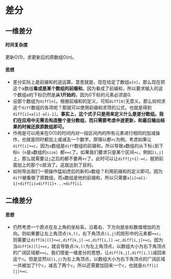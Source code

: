 # 差分

## 一维差分

#### 时间复杂度

更新O(1)，求更新后的原数组O(n)。

#### 思想

- 差分实际上是前缀和的逆运算。意思就是，现在给定了数组`a[n]`，那么现在把这个a数组**看成是某个数组的前缀和**。因为看成了前缀和，所以要求输入的这个数组a的下标仍然是**从1开始的**，因为0下标的元素必须是0.
- 设那个数组为`diff[n]`。根据前缀和的定义，可知`diff[0]`无意义。那么如何求这个`diff`数组的各项呢？那就可以使用前缀和求项的公式，也就是得到`diff[i]=a[i]-a[i-1]`。**事实上，这个式子只是用来定义什么是差分数组。我们在应用中无需去构造整个差分数组，而只需要考虑中途更新，和最后输出结果的时候还原原数组即可。**
- 作用是可以用来在O(1)的时间内对一段区间内的所有元素进行相同的加减操作，也就是同时都加上或减去一个数字。原理以都`+c`为例。考虑如果让`diff[i]+=c`，因为`a`数组是`diff`数组的前缀和，所以导致`a`数组的从下标`i`到下标`n`（`n`是`a`数组的`size`）都`+=c`了。如果我们要求只是某个区间`+c`，例如`[i,j]`上，那么就需要让`j`之后的都不要再`+c`了。此时可以让`diff[j+1]-=c`，就把前面加上的那个c抵消了。这就达到了目的。
- 如何导出我们一顿操作猛如虎后的新的`a`数组？利用前缀和的定义即可。因为`diff`被看做了原数组，而`a`数组是他的前缀和，所以只需要`a[i]=a[i-1]+diff[i]=diff[1]+...+diff[i]`.

## 二维差分

#### 思想

- 仍然考虑一个原点在左上角的坐标系，沿着右、下方向是坐标数值增加的方向。则如果要让左上角顶点`(k,l)`，右下角顶点`(i,j)`的矩形中的元素都`+=c`，则需要让`diff[k][l]+=c,diff[k,j]-=c,diff[i,l]-=c,diff[i,j]+=c`。因为当`diff[k][l]+=c`，就会导致点`(k,l)`为左上角顶点，以数组大小为右下角顶点的广阔区域都`+=c`。我们借鉴一维差分的思想，让`diff[k,j],diff[i,l]`减回来这个`c`。但是显然以`(i,j)`为左上角顶点，以数组大小为右下角顶点的广阔区域一共被加了1个`c`，减去了两个`c`，所以还需要加回来一个`c`，也就是`diff[i][j]+=c`.
